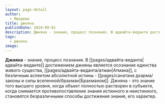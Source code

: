 ```yaml
---
layout: page-detail
author:
  - Яшодеви
title: джняна
publishDate: 2024-09-01
description: Джняна - знание, процесс познания. В адвайта-веданте достижением джняны является осознание единства живого существа, Атмана, с безличным аспектом абсолютной истины - Брахманом. Джняна - это знание того высшего уровня, когда объект полностью растворен в субъекте, когда снимается противопоставление знания истинного и неистинного, становятся безразличными способы достижения знания, его характер.
tags:
  - джняна
image:
---
```

**Джняна** - знание, процесс познания. В [[pages/адвайта-веданта|адвайта-веданте]] достижением джняны является осознание единства живого существа, [[pages/адвайта-веданта/атман|Атмана]], с безличным аспектом абсолютной истины - [[pages/санатана дхарма/законы и силы вселенной/брахман|Брахманом]]. Джняна - это знание того высшего уровня, когда объект полностью растворен в субъекте, когда снимается противопоставление знания истинного и неистинного, становятся безразличными способы достижения знания, его характер.

